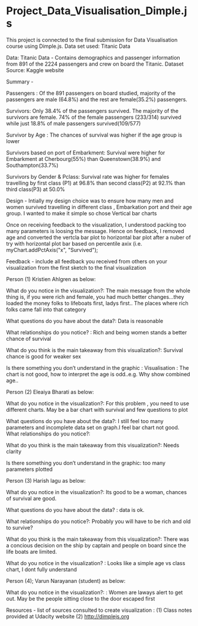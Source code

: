 # Project_Data_Visualisation_Dimple.js
 This project is connected to the final submission for Data Visualisation course using Dimple.js. Data set used: Titanic Data

Data: Titanic Data  - Contains demographics and passenger information from 891 of the 2224 passengers and crew on board the Titanic. Dataset Source: Kaggle website

Summary -

Passengers : Of the 891 passengers on board studied, majority of the passengers are male (64.8%) and the rest are female(35.2%) passengers.

Survivors: Only 38.4% of the passengers survived. The majority of the survivors are female. 74% of the female passengers (233/314) survived while just 18.8% of male passengers survived(109/577)

Survivor by Age : The chances of survival was higher if the age group is lower

Survivors based on port of Embarkment: Survival were higher for Embarkment at Cherbourg(55%) than Queenstown(38.9%) and Southampton(33.7%)

Survivors by Gender & Pclass: Survival rate was higher for females travelling by first class (P1) at 96.8% than second class(P2) at 92.1% than third class(P3) at 50.0%


Design - 
Intially my design choice was to ensure how many men and women survived travelling in different class , Embarkation port and their age group. I wanted to make it simple so chose Vertical bar charts

Once on receiving feedback to the visualization, I understood packing too many parameters is loosing the message. Hence on feedback, I removed age and converted the vertcla bar plot to horizontal bar plot after a nuber of try with horizontal plot bar based on percentile axix (i.e. myChart.addPctAxis("x", "Survived");

Feedback - include all feedback you received from others on your visualization from the first sketch to the final visualization

Person (1) Kristien Ahlgren as below:

What do you notice in the visualization?: 
  The main message from the whole thing is, if you were rich and female, you had much better changes...they loaded the money folks to lifeboats first, ladys first.. The places where rich folks came fall into that category
  
What questions do you have about the data?: 
  Data is reasonable
  
What relationships do you notice? : 
 Rich and being women stands a better chance of survival
 
What do you think is the main takeaway from this visualization?: 
 Survival chance is good for weaker sex
 
Is there something you don’t understand in the graphic : 
 Visualisation : The chart is not good, how to interpret the age is odd..e.g. Why show combined age..


Person (2) Eleaiya Bharati as below:

What do you notice in the visualization?:
   For this problem , you need to use different charts. May be a bar chart with survival and  few questions to plot
   
What questions do you have about the data?: 
I still feel too many parameters and incomplete data set on graph.I feel bar chart not good.
What relationships do you notice?: 
 
What do you think is the main takeaway from this visualization?: 
Needs clarity

Is there something you don’t understand in the graphic:
too many parameters plotted

Person (3) Harish lagu as below:

What do you notice in the visualization?: 
  Its good to be a woman, chances of survival are good.
  
What questions do you have about the data? :
 data is ok. 
 
What relationships do you notice?: 
 Probably you will have to be rich and old to survive?
 
What do you think is the main takeaway from this visualization?: 
 There was a concious decision on the ship by captain and  people on board since the life boats are limited.
 
What do you notice in the visualization? :
 Looks like a simple age vs class chart, I dont fully understand
 

Person (4); Varun Narayanan (student) as below:

What do you notice in the visualization?: :
  Women are laways alert to get out. May be the people sitting close to the door escaped first


Resources -
list of sources consulted to create visualization : 
(1) Class notes provided at Udacity website 
(2) http://dimplejs.org

